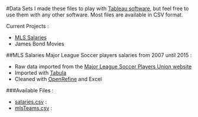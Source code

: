 #Data Sets
I made these files to play with [Tableau software](http://www.tableau.com/), but feel free to use them with any other software. Most files are available in CSV format.

Current Projects :
+ [MLS Salaries](https://github.com/alexmille/DataSets/tree/master/MLS-Salaries)
+ James Bond Movies

##MLS Salaries
Major League Soccer players salaries from 2007 until 2015 :
+ Raw data imported from the [Major League Soccer Players Union website](https://www.mlsplayers.org/salary_info.html)
+ Imported with [Tabula](http://tabula.technology/) 
+ Cleaned with [OpenRefine](http://openrefine.org/) and Excel

###Available Files :
+ [salaries.csv](https://github.com/alexmille/DataSets/blob/master/MLS-Salaries/salaries.csv) : 
+ [mlsTeams.csv](https://github.com/alexmille/DataSets/blob/master/MLS-Salaries/mlsTeams.csv) : 






